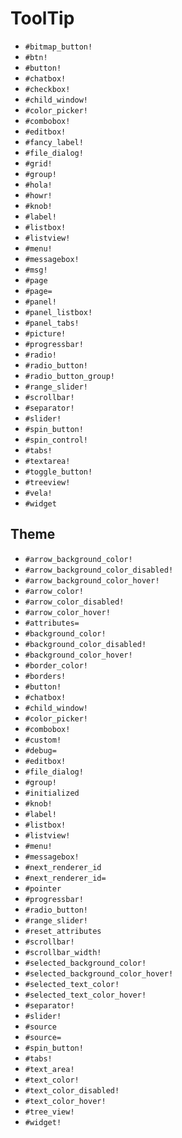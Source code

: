 ToolTip
===
- `#bitmap_button!`
- `#btn!`
- `#button!`
- `#chatbox!`
- `#checkbox!`
- `#child_window!`
- `#color_picker!`
- `#combobox!`
- `#editbox!`
- `#fancy_label!`
- `#file_dialog!`
- `#grid!`
- `#group!`
- `#hola!`
- `#howr!`
- `#knob!`
- `#label!`
- `#listbox!`
- `#listview!`
- `#menu!`
- `#messagebox!`
- `#msg!`
- `#page`
- `#page=`
- `#panel!`
- `#panel_listbox!`
- `#panel_tabs!`
- `#picture!`
- `#progressbar!`
- `#radio!`
- `#radio_button!`
- `#radio_button_group!`
- `#range_slider!`
- `#scrollbar!`
- `#separator!`
- `#slider!`
- `#spin_button!`
- `#spin_control!`
- `#tabs!`
- `#textarea!`
- `#toggle_button!`
- `#treeview!`
- `#vela!`
- `#widget`
## Theme
- `#arrow_background_color!`
- `#arrow_background_color_disabled!`
- `#arrow_background_color_hover!`
- `#arrow_color!`
- `#arrow_color_disabled!`
- `#arrow_color_hover!`
- `#attributes=`
- `#background_color!`
- `#background_color_disabled!`
- `#background_color_hover!`
- `#border_color!`
- `#borders!`
- `#button!`
- `#chatbox!`
- `#child_window!`
- `#color_picker!`
- `#combobox!`
- `#custom!`
- `#debug=`
- `#editbox!`
- `#file_dialog!`
- `#group!`
- `#initialized`
- `#knob!`
- `#label!`
- `#listbox!`
- `#listview!`
- `#menu!`
- `#messagebox!`
- `#next_renderer_id`
- `#next_renderer_id=`
- `#pointer`
- `#progressbar!`
- `#radio_button!`
- `#range_slider!`
- `#reset_attributes`
- `#scrollbar!`
- `#scrollbar_width!`
- `#selected_background_color!`
- `#selected_background_color_hover!`
- `#selected_text_color!`
- `#selected_text_color_hover!`
- `#separator!`
- `#slider!`
- `#source`
- `#source=`
- `#spin_button!`
- `#tabs!`
- `#text_area!`
- `#text_color!`
- `#text_color_disabled!`
- `#text_color_hover!`
- `#tree_view!`
- `#widget!`
